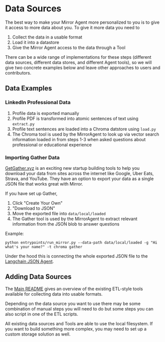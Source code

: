 # Data Sources

The best way to make your Mirror Agent more personalized to you is to give it access to more data about you. To give it more data you need to
1. Collect the data in a usable format
2. Load it into a datastore
3. Give the Mirror Agent access to the data through a Tool

There can be a wide range of implementations for these steps (different data sources, different data stores, and different Agent tools), so we will give two concrete examples below and leave other approaches to users and contributors.

## Data Examples

### LinkedIn Professional Data
1. Profile data is exported manually
2. Profile PDF is transformed into atomic sentences of text using `extract.py`
3. Profile text sentences are loaded into a Chroma datstore using `load.py`
4. The Chroma tool is used by the MirrorAgent to look up via vector search information loaded in from steps 1-3 when asked questions about professional or educational experience

### Importing Gather Data
[GetGather.xyz](https://getgather.xyz/) is an exciting new startup building tools to help you download your data from sites across the internet like Google, Uber Eats, Strava, and YouTube. They have an option to export your data as a single JSON file that works great with Mirror.

If you have set up Gather,
1. Click "Create Your Own"
2. "Download to JSON"
3. Move the exported file into `data/local/loaded`
4. The Gather tool is used by the MirrorAgent to extract relevant information from the JSON blob to answer questions

Example:
```
python entrypoints/run_mirror.py --data-path data/local/loaded -g "Hi what's your name?" -t chroma gather
```

Under the hood this is connecting the whole exported JSON file to the [Langchain JSON Agent](https://python.langchain.com/en/latest/modules/agents/toolkits/examples/json.html).

## Adding Data Sources
The [Main README](https://github.com/crosleythomas/MirrorGPT#create-your-mirror) gives an overview of the existing ETL-style tools available for collecting data into usable formats.

Depending on the data source you want to use there may be some combination of manual steps you will need to do but some steps you can also script in one of the ETL scripts.

All existing data sources and Tools are able to use the local filesystem. If you want to build something more complex, you may need to set up a custom storage solution as well.
